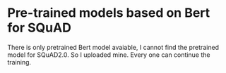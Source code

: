 # Pre-trained models based on Bert for SQuAD

There is only pretrained Bert model avaiable, I cannot find the pretrained model for SQuAD2.0. So I uploaded mine. Every one can continue the training.
